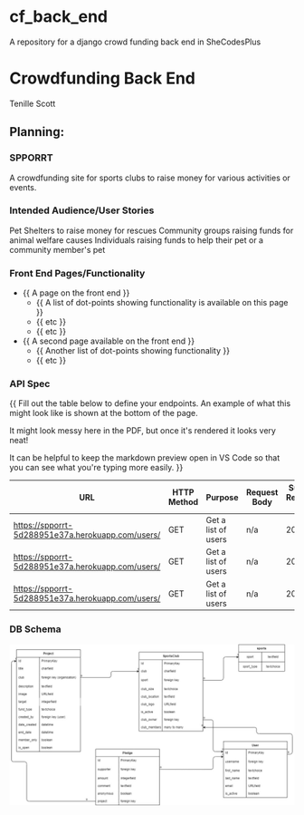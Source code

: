 # cf_back_end
A repository for a django crowd funding back end in SheCodesPlus

# Crowdfunding Back End
Tenille Scott

## Planning:
### SPPORRT
A crowdfunding site for sports clubs to raise money for various activities or events.

### Intended Audience/User Stories
Pet Shelters to raise money for rescues
Community groups raising funds for animal welfare causes
Individuals raising funds to help their pet or a community member's pet

### Front End Pages/Functionality
- {{ A page on the front end }}
    - {{ A list of dot-points showing functionality is available on this page }}
    - {{ etc }}
    - {{ etc }}
- {{ A second page available on the front end }}
    - {{ Another list of dot-points showing functionality }}
    - {{ etc }}

### API Spec
{{ Fill out the table below to define your endpoints. An example of what this might look like is shown at the bottom of the page. 

It might look messy here in the PDF, but once it's rendered it looks very neat! 

It can be helpful to keep the markdown preview open in VS Code so that you can see what you're typing more easily. }}

| URL | HTTP Method | Purpose     | Request Body | Success Response Code | Authentication/Authorisation |
| --- | ----------- | ----------- | ------------ | --------------------- | ---------------------------- |
| https://spporrt-5d288951e37a.herokuapp.com/users/    |      GET       |      Get a list of users    |       n/a      |              200         |            none                  |
| https://spporrt-5d288951e37a.herokuapp.com/users/    |      GET       |      Get a list of users     |      n/a      |              200         |            none                  |
| https://spporrt-5d288951e37a.herokuapp.com/users/    |      GET       |      Get a list of users     |      n/a      |              200         |            none                  |
### DB Schema
![ERD Diagram](./images/ERD.jpg )

